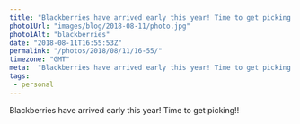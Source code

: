 ```yaml
---
title: "Blackberries have arrived early this year! Time to get picking!!"
photo1Url: "images/blog/2018-08-11/photo.jpg"
photo1Alt: "blackberries"
date: "2018-08-11T16:55:53Z"
permalink: "/photos/2018/08/11/16-55/"
timezone: "GMT"
meta:  "Blackberries have arrived early this year! Time to get picking!!"
tags:
 - personal
---
```

Blackberries have arrived early this year! Time to get picking!!
